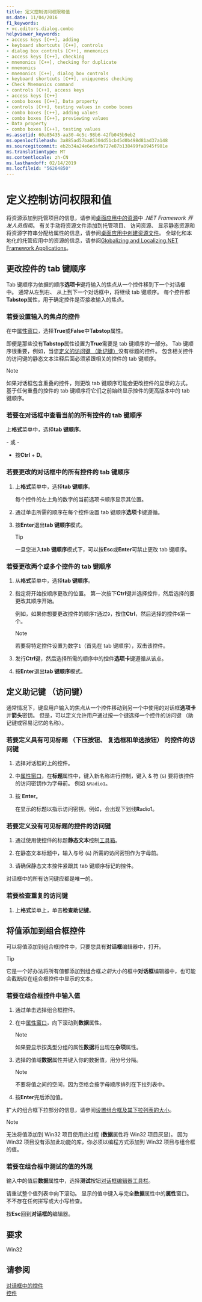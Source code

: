 ```yaml
---
title: 定义控制访问权限和值
ms.date: 11/04/2016
f1_keywords:
- vc.editors.dialog.combo
helpviewer_keywords:
- access keys [C++], adding
- keyboard shortcuts [C++], controls
- dialog box controls [C++], mnemonics
- access keys [C++], checking
- mnemonics [C++], checking for duplicate
- mnemonics
- mnemonics [C++], dialog box controls
- keyboard shortcuts [C++], uniqueness checking
- Check Mnemonics command
- controls [C++], access keys
- access keys [C++]
- combo boxes [C++], Data property
- controls [C++], testing values in combo boxes
- combo boxes [C++], adding values
- combo boxes [C++], previewing values
- Data property
- combo boxes [C++], testing values
ms.assetid: 60a85435-aa30-4c5c-98b6-42fb045b9eb2
ms.openlocfilehash: 3a885ad57ba05304d51cb45d0b498d81ad37a148
ms.sourcegitcommit: eb2b34a24e6edafb727e87b138499fa8945f981e
ms.translationtype: MT
ms.contentlocale: zh-CN
ms.lasthandoff: 02/14/2019
ms.locfileid: "56264850"
---
```

# <a name="defining-control-access-and-values"></a>定义控制访问权限和值

将资源添加到托管项目的信息，请参阅[桌面应用中的资源](/dotnet/framework/resources/index)中 *.NET Framework 开发人员指南*。 有关手动将资源文件添加到托管项目、 访问资源、 显示静态资源和将资源字符串分配给属性的信息，请参阅[桌面应用中创建资源文件](/dotnet/framework/resources/creating-resource-files-for-desktop-apps)。 全球化和本地化的托管应用中的资源的信息，请参阅[Globalizing and Localizing.NET Framework Applications](/dotnet/standard/globalization-localization/index)。

## <a name="change-the-tab-order-of-controls"></a>更改控件的 tab 键顺序

Tab 键顺序为依据的顺序**选项卡**键将输入的焦点从一个控件移到下一个对话框中。 通常从左到右、 从上到下一个对话框中，将继续 tab 键顺序。 每个控件都**Tabstop**属性，用于确定控件是否接收输入的焦点。

### <a name="to-set-input-focus-for-a-control"></a>若要设置输入的焦点的控件

在中[属性窗口](/visualstudio/ide/reference/properties-window)，选择**True**或**False**中**Tabstop**属性。

即便是那些没有**Tabstop**属性设置为**True**需要是 tab 键顺序的一部分。 Tab 键顺序很重要，例如，当您[定义的访问键 （助记键）](../windows/defining-mnemonics-access-keys.md)没有标题的控件。 包含相关控件的访问键的静态文本注释后面必须紧跟相关的控件的 tab 键顺序。

> [!NOTE]
> 如果对话框包含重叠的控件，则更改 tab 键顺序可能会更改控件的显示的方式。 基于任何重叠的控件的 tab 键顺序将它们之前始终显示控件的更高版本中的 tab 键顺序。

### <a name="to-view-the-current-tab-order-for-all-controls-in-a-dialog-box"></a>若要在对话框中查看当前的所有控件的 tab 键顺序

上**格式**菜单中，选择**tab 键顺序**。

\- 或 -

- 按**Ctrl** + **D**。

### <a name="to-change-the-tab-order-for-all-controls-in-a-dialog-box"></a>若要更改的对话框中的所有控件的 tab 键顺序

1. 上**格式**菜单中，选择**tab 键顺序**。

   每个控件的左上角的数字的当前选项卡顺序显示其位置。

1. 通过单击所需的顺序在每个控件设置 tab 键顺序**选项卡**键遵循。

1. 按**Enter**退出**tab 键顺序**模式。

   > [!TIP]
   > 一旦您进入**tab 键顺序**模式下，可以按**Esc**或**Enter**可禁止更改 tab 键顺序。

### <a name="to-change-the-tab-order-for-two-or-more-controls"></a>若要更改两个或多个控件的 tab 键顺序

1. 从**格式**菜单中，选择**tab 键顺序**。

1. 指定将开始按顺序更改的位置。 第一次按下**Ctrl**键并选择控件，然后选择的要更改其顺序开始。

   例如，如果你想要更改控件的顺序`7`通过`9`，按住**Ctrl**，然后选择的控件`6`第一个。

   > [!NOTE]
   > 若要将特定控件设置为数字`1`（首先在 tab 键顺序），双击该控件。

1. 发行**Ctrl**键，然后选择所需的顺序中的控件**选项卡**键遵循从该点。

1. 按**Enter**退出**tab 键顺序**模式。

## <a name="define-mnemonics-access-keys"></a>定义助记键 （访问键）

通常情况下，键盘用户输入的焦点从一个控件移动到另一个中使用的对话框**选项卡**并**箭头**密钥。 但是，可以定义允许用户通过按一个键选择一个控件的访问键 （助记键或容易记忆的名称）。

### <a name="to-define-an-access-key-for-a-control-with-a-visible-caption-push-buttons-check-boxes-and-radio-buttons"></a>若要定义具有可见标题 （下压按钮、 复选框和单选按钮） 的控件的访问键

1. 选择对话框的上的控件。

2. 中[属性窗口](/visualstudio/ide/reference/properties-window)，在**标题**属性中，键入新名称进行控制，键入 & 符 (`&`) 要将该控件的访问密钥作为字母前。 例如 `&Radio1`。

3. 按 **Enter**。

   在显示的标题以指示访问密钥，例如，会出现下划线**R**adio1。

### <a name="to-define-an-access-key-for-a-control-without-a-visible-caption"></a>若要定义没有可见标题的控件的访问键

1. 通过使用使控件的标题**静态文本**控制[工具箱](/visualstudio/ide/reference/toolbox)。

2. 在静态文本标题中，输入与号 (`&`) 所需的访问密钥作为字母前。

3. 请确保静态文本控件紧跟其 tab 键顺序标记的控件。

对话框中的所有访问键应都是唯一的。

### <a name="to-check-for-duplicate-access-keys"></a>若要检查重复的访问键

1. 上**格式**菜单上，单击**检查助记键**。

## <a name="add-values-to-a-combo-box-control"></a>将值添加到组合框控件

可以将值添加到组合框控件中，只要您具有**对话框**编辑器中，打开。

> [!TIP]
> 它是一个好办法将所有值都添加到组合框*之前*大小的框中**对话框**编辑器中，也可能会截断应在组合框控件中显示的文本。

### <a name="to-enter-values-into-a-combo-box-control"></a>若要在组合框控件中输入值

1. 通过单击选择组合框控件。

1. 在中[属性窗口](/visualstudio/ide/reference/properties-window)，向下滚动到**数据**属性。

   > [!NOTE]
   > 如果要显示按类型分组的属性**数据**将出现在**杂项**属性。

1. 选择的值域**数据**属性并键入你的数据值，用分号分隔。

   > [!NOTE]
   > 不要将值之间的空间，因为空格会按字母顺序排列在下拉列表中。

1. 按**Enter**完后添加值。

扩大的组合框下拉部分的信息，请参阅[设置组合框及其下拉列表的大小](setting-the-size-of-the-combo-box-and-its-drop-down-list.md)。

> [!NOTE]
> 无法将值添加到 Win32 项目使用此过程 (**数据**属性将 Win32 项目灰显)。 因为 Win32 项目没有添加此功能的库，你必须以编程方式添加到 Win32 项目与组合框的值。

### <a name="to-test-the-appearance-of-values-in-a-combo-box"></a>若要在组合框中测试的值的外观

输入中的值后**数据**属性中，选择**测试**按钮[对话框编辑器工具栏](../windows/showing-or-hiding-the-dialog-editor-toolbar.md)。

   请重试整个值列表中向下滚动。 显示的值中键入与完全**数据**属性中的**属性**窗口。 不不存在任何拼写或大小写检查。

   按**Esc**回到**对话框的**编辑器。

## <a name="requirements"></a>要求

Win32

## <a name="see-also"></a>请参阅

[对话框中的控件](../windows/controls-in-dialog-boxes.md)<br/>
[控件](../mfc/controls-mfc.md)